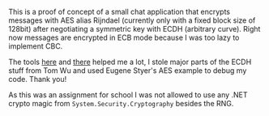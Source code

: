 This is a proof of concept of a small chat application that encrypts messages with AES alias Rijndael (currently only with a fixed block size of 128bit) after negotiating a symmetric key with ECDH (arbitrary curve). Right now messages are encrypted in ECB mode because I was too lazy to implement CBC.

The tools [here](http://people.eku.edu/styere/Encrypt/JS-AES.html) and [there](http://www-cs-students.stanford.edu/~tjw/jsbn/ecdh.html) helped me a lot, I stole major parts of the ECDH stuff from Tom Wu and used Eugene Styer's AES example to debug my code. Thank you!

As this was an assignment for school I was not allowed to use any .NET crypto magic from `System.Security.Cryptography` besides the RNG.
